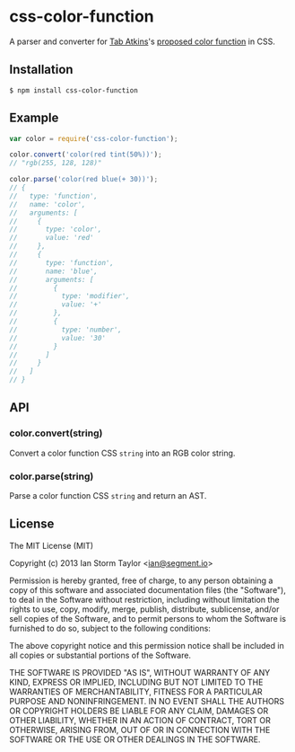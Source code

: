 
# css-color-function

  A parser and converter for [Tab Atkins](https://github.com/tabatkins)'s [proposed color function](http://dev.w3.org/csswg/css-color/#modifying-colors) in CSS.

## Installation

    $ npm install css-color-function

## Example

```js
var color = require('css-color-function');

color.convert('color(red tint(50%))');
// "rgb(255, 128, 128)"

color.parse('color(red blue(+ 30))');
// {
//   type: 'function',
//   name: 'color',
//   arguments: [
//     {
//       type: 'color',
//       value: 'red'
//     },
//     {
//       type: 'function',
//       name: 'blue',
//       arguments: [
//         {
//           type: 'modifier',
//           value: '+'
//         },
//         {
//           type: 'number',
//           value: '30'
//         }
//       ]
//     }
//   ]
// }
```

## API

### color.convert(string)

  Convert a color function CSS `string` into an RGB color string.

### color.parse(string)

  Parse a color function CSS `string` and return an AST.

## License

  The MIT License (MIT)

  Copyright (c) 2013 Ian Storm Taylor &lt;ian@segment.io&gt;

  Permission is hereby granted, free of charge, to any person obtaining a copy of this software and associated documentation files (the "Software"), to deal in the Software without restriction, including without limitation the rights to use, copy, modify, merge, publish, distribute, sublicense, and/or sell copies of the Software, and to permit persons to whom the Software is furnished to do so, subject to the following conditions:

  The above copyright notice and this permission notice shall be included in all copies or substantial portions of the Software.

  THE SOFTWARE IS PROVIDED "AS IS", WITHOUT WARRANTY OF ANY KIND, EXPRESS OR IMPLIED, INCLUDING BUT NOT LIMITED TO THE WARRANTIES OF MERCHANTABILITY, FITNESS FOR A PARTICULAR PURPOSE AND NONINFRINGEMENT. IN NO EVENT SHALL THE AUTHORS OR COPYRIGHT HOLDERS BE LIABLE FOR ANY CLAIM, DAMAGES OR OTHER LIABILITY, WHETHER IN AN ACTION OF CONTRACT, TORT OR OTHERWISE, ARISING FROM, OUT OF OR IN CONNECTION WITH THE SOFTWARE OR THE USE OR OTHER DEALINGS IN THE SOFTWARE.
